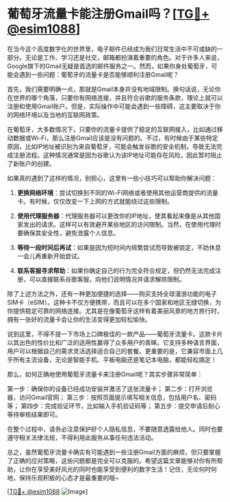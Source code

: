 # 葡萄牙流量卡能注册Gmail吗？[[TG💪+ @esim1088](https://t.me/s/esim1088)]

在当今这个高度数字化的世界里，电子邮件已经成为我们日常生活中不可或缺的一部分。无论是工作、学习还是社交，邮箱都扮演着重要的角色。对于许多人来说，Google旗下的Gmail无疑是首选的邮件服务之一。然而，如果你身处葡萄牙，可能会遇到一些问题：葡萄牙的流量卡是否能够顺利注册Gmail呢？

首先，我们需要明确一点，那就是Gmail本身并没有地域限制。换句话说，无论你在世界的哪个角落，只要你有网络连接，并且符合谷歌的服务条款，理论上就可以注册和使用Gmail账户。但是，实际操作中可能会遇到一些障碍，这主要取决于你的网络环境以及当地的互联网政策。

在葡萄牙，大多数情况下，只要你的流量卡提供了稳定的互联网接入，比如通过移动数据或Wi-Fi，那么注册Gmail应该是没有问题的。不过，有时候由于某些特定原因，比如IP地址被识别为来自葡萄牙，可能会触发谷歌的安全机制，导致无法完成注册流程。这种情况通常是因为谷歌认为该IP地址可能存在风险，因此暂时阻止了新账户的创建。

如果真的遇到了这样的情况，别担心，这里有一些小技巧可以帮助你解决问题：

1. **更换网络环境**：尝试切换到不同的Wi-Fi网络或者使用其他运营商提供的流量卡。有时候，仅仅改变一下上网的方式就能绕过这些限制。
   
2. **使用代理服务器**：代理服务器可以更改你的IP地址，使其看起来像是从其他国家发出的请求。这样可以有效避开某些地区的访问限制。当然，在使用代理时要确保其安全性，避免泄露个人信息。

3. **等待一段时间后再试**：如果是因为短时间内频繁尝试而导致被锁定，不妨休息一会儿再重新开始尝试。

4. **联系客服寻求帮助**：如果你确定自己的行为完全符合规定，但仍然无法完成注册，可以直接联系谷歌客服，向他们说明情况并请求解除限制。

除了上述方法之外，还有一种更加便捷的选择——购买支持全球漫游功能的电子SIM卡（eSIM）。这种卡不仅方便携带，而且可以在多个国家和地区无缝切换，为你提供稳定可靠的网络连接。尤其是在像葡萄牙这样有着美丽风景的地方旅行时，拥有一张好的流量卡会让你的生活变得更加轻松愉快。

说到这里，不得不提一下市场上口碑极佳的一款产品——葡萄牙流量卡。这款卡片以其出色的性价比和广泛的适用性赢得了众多用户的青睐。它支持多种语言界面，用户可以根据自己的需求灵活选择适合自己的套餐。更重要的是，它兼容市面上几乎所有主流设备，无论是智能手机、平板电脑还是笔记本电脑，都能轻松搞定！

那么，如何正确地使用葡萄牙流量卡来注册Gmail呢？其实步骤非常简单：

第一步：确保你的设备已经成功安装并激活了这张流量卡；
第二步：打开浏览器，访问Gmail官网；
第三步：按照页面提示填写相关信息，包括用户名、密码等；
第四步：完成验证环节，比如输入手机验证码等；
第五步：提交申请后耐心等待审核结果即可。

在整个过程中，请务必注意保护好个人隐私信息，不要随意透露给他人。同时也要遵守相关法律法规，不得利用此服务从事任何违法活动。

总之，虽然葡萄牙流量卡确实有可能遇到一些注册Gmail方面的麻烦，但只要掌握了正确的应对策略，这些问题都是完全可以克服的。希望这篇文章能够对你有所帮助，让你在享受美好风光的同时也能享受到便利的数字生活！记住，无论何时何地，保持乐观积极的心态才是最重要的哦~

[[TG💪+ @esim1088](https://t.me/s/esim1088) ![Image](https://i.postimg.cc/4NQfJmqS/Snipaste-2025-05-13-00-14-12.png)]